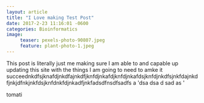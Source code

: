 ```yaml
---
layout: article
title: "I Love making Test Post"
date: 2017-2-23 11:16:01 -0600
categories: Bioinformatics
image:
     teaser: pexels-photo-90807.jpeg
     feature: plant-photo-1.jpeg
---
```


This post is literally just me making sure I am able to and capable up updating
this site with the things I am going to need to amke it
succeednkdfsjknafdjnkdfajnkdfjknfdjnkafdjknfdjnkafdsjknfdjnkdfsjnkfdajnkdfjnkjdfnkjnkfdsjknfdnkfdjnkadfjnkfadsdfnsdfsadfs
a
'dsa
dsa
d
sad
as
'



tomati


